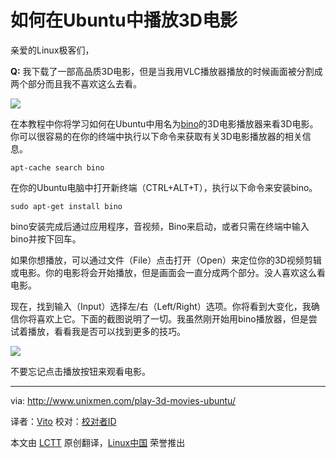 如何在Ubuntu中播放3D电影
================================================================================
亲爱的Linux极客们，

**Q:** 我下载了一部高品质3D电影，但是当我用VLC播放器播放的时候画面被分割成两个部分而且我不喜欢这么去看。

![](http://www.unixmen.com/wp-content/uploads/2014/03/s2.png)

在本教程中你将学习如何在Ubuntu中用名为[bino][1]的3D电影播放器来看3D电影。你可以很容易的在你的终端中执行以下命令来获取有关3D电影播放器的相关信息。

    apt-cache search bino

在你的Ubuntu电脑中打开新终端（CTRL+ALT+T），执行以下命令来安装bino。

    sudo apt-get install bino

bino安装完成后通过应用程序，音视频，Bino来启动，或者只需在终端中输入bino并按下回车。

如果你想播放，可以通过文件（File）点击打开（Open）来定位你的3D视频剪辑或电影。你的电影将会开始播放，但是画面会一直分成两个部分。没人喜欢这么看电影。

现在，找到输入（Input）选择左/右（Left/Right）选项。你将看到大变化，我确信你将喜欢上它。下面的截图说明了一切。我虽然刚开始用bino播放器，但是尝试着播放，看看我是否可以找到更多的技巧。

![](http://www.unixmen.com/wp-content/uploads/2014/03/s1.png)

不要忘记点击播放按钮来观看电影。

--------------------------------------------------------------------------------

via: http://www.unixmen.com/play-3d-movies-ubuntu/ 

译者：[Vito](https://github.com/vito-L) 校对：[校对者ID](https://github.com/校对者ID)

本文由 [LCTT](https://github.com/LCTT/TranslateProject) 原创翻译，[Linux中国](http://linux.cn/) 荣誉推出

[1]:http://bino3d.org/
